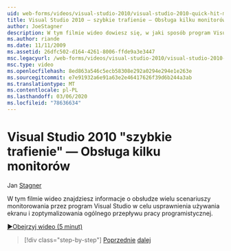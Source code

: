 ```yaml
---
uid: web-forms/videos/visual-studio-2010/visual-studio-2010-quick-hit-multi-monitor-support
title: Visual Studio 2010 — szybkie trafienie — Obsługa kilku monitorów
author: JoeStagner
description: W tym filmie wideo dowiesz się, w jaki sposób program Visual Studio obsługuje wiele scenariuszy monitorowania, aby poprawić wykorzystanie ekranu i zoptymalizować swoje ogólne...
ms.author: riande
ms.date: 11/11/2009
ms.assetid: 26dfc502-d164-4261-8006-ffde9a3e3447
msc.legacyurl: /web-forms/videos/visual-studio-2010/visual-studio-2010-quick-hit-multi-monitor-support
msc.type: video
ms.openlocfilehash: 8ed863a546c5ecb58308e292a0294e294e1e263e
ms.sourcegitcommit: e7e91932a6e91a63e2e46417626f39d6b244a3ab
ms.translationtype: MT
ms.contentlocale: pl-PL
ms.lasthandoff: 03/06/2020
ms.locfileid: "78636634"
---
```

# <a name="visual-studio-2010-quick-hit---multi-monitor-support"></a>Visual Studio 2010 "szybkie trafienie" — Obsługa kilku monitorów

Jan [Stagner](https://github.com/JoeStagner)

W tym filmie wideo znajdziesz informacje o obsłudze wielu scenariuszy monitorowania przez program Visual Studio w celu usprawnienia używania ekranu i zoptymalizowania ogólnego przepływu pracy programistycznej. 

[&#9654;Obejrzyj wideo (5 minut)](https://channel9.msdn.com/Blogs/ASP-NET-Site-Videos/visual-studio-2010-quick-hit-multi-monitor-support)

> [!div class="step-by-step"]
> [Poprzednie](visual-studio-2010-quick-hit-intellisense-smart-lists.md)
> [dalej](visual-studio-2010-quick-hit-new-web-project-template.md)
